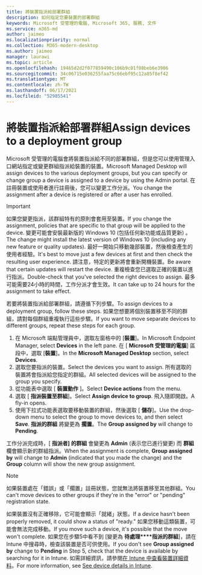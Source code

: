 ```yaml
---
title: 將裝置指派給部署群組
description: 如何指定您要裝置的部署群組
keywords: Microsoft 受管理的電腦, Microsoft 365, 服務, 文件
ms.service: m365-md
author: jaimeo
ms.localizationpriority: normal
ms.collection: M365-modern-desktop
ms.author: jaimeo
manager: laurawi
ms.topic: article
ms.openlocfilehash: 19465d2d2f077859490c106b9c01f08beb6e3906
ms.sourcegitcommit: 34c06715e036255faa75c66ebf95c12a85f8ef42
ms.translationtype: MT
ms.contentlocale: zh-TW
ms.lasthandoff: 06/17/2021
ms.locfileid: "52985541"
---
```

# <a name="assign-devices-to-a-deployment-group"></a><span data-ttu-id="9a320-104">將裝置指派給部署群組</span><span class="sxs-lookup"><span data-stu-id="9a320-104">Assign devices to a deployment group</span></span>

<span data-ttu-id="9a320-105">Microsoft 受管理的電腦會將裝置指派給不同的部署群組，但是您可以使用管理入口網站指定或變更群組指派給裝置的裝置。</span><span class="sxs-lookup"><span data-stu-id="9a320-105">Microsoft Managed Desktop will assign devices to the various deployment groups, but you can specify or change group a device is assigned to a device by using the Admin portal.</span></span> <span data-ttu-id="9a320-106">在註冊裝置或使用者進行註冊後，您可以變更工作分派。</span><span class="sxs-lookup"><span data-stu-id="9a320-106">You change the assignment after a device is registered or after a user has enrolled.</span></span>

> [!IMPORTANT]
> <span data-ttu-id="9a320-107">如果您變更指派，該群組特有的原則會套用至裝置。</span><span class="sxs-lookup"><span data-stu-id="9a320-107">If you change the assignment, policies that are specific to that group will be applied to the device.</span></span> <span data-ttu-id="9a320-108">變更可能會安裝最新版的 Windows 10 (包括任何新功能或品質更新) 。</span><span class="sxs-lookup"><span data-stu-id="9a320-108">The change might install the latest version of Windows 10 (including any new feature or quality updates).</span></span> <span data-ttu-id="9a320-109">最好一開始只移動幾部裝置，然後檢查產生的使用者經驗。</span><span class="sxs-lookup"><span data-stu-id="9a320-109">It's best to move just a few devices at first and then check the resulting user experience.</span></span> <span data-ttu-id="9a320-110">請注意，特定的更新將會重新開機裝置。</span><span class="sxs-lookup"><span data-stu-id="9a320-110">Be aware that certain updates will restart the device.</span></span> <span data-ttu-id="9a320-111">重複檢查您已選取正確的裝置以進行指派。</span><span class="sxs-lookup"><span data-stu-id="9a320-111">Double-check that you've selected the right devices to assign.</span></span> <span data-ttu-id="9a320-112">最多可能需要24小時的時間，工作分派才會生效。</span><span class="sxs-lookup"><span data-stu-id="9a320-112">It can take up to 24 hours for the assignment to take effect.</span></span>

<span data-ttu-id="9a320-113">若要將裝置指派給部署群組，請遵循下列步驟。</span><span class="sxs-lookup"><span data-stu-id="9a320-113">To assign devices to a deployment group, follow these steps.</span></span> <span data-ttu-id="9a320-114">如果您想要將個別裝置移至不同的群組，請對每個群組重複執行這些步驟。</span><span class="sxs-lookup"><span data-stu-id="9a320-114">If you want to move separate devices to different groups, repeat these steps for each group.</span></span>

1. <span data-ttu-id="9a320-115">在 Microsoft 端點管理員中，選取左窗格中的 [**裝置**]。</span><span class="sxs-lookup"><span data-stu-id="9a320-115">In Microsoft Endpoint Manager, select **Devices** in the left pane.</span></span> <span data-ttu-id="9a320-116">在 [ **Microsoft 受管理的電腦**] 區段中，選取 [**裝置**]。</span><span class="sxs-lookup"><span data-stu-id="9a320-116">In the **Microsoft Managed Desktop** section, select **Devices**.</span></span>
2. <span data-ttu-id="9a320-117">選取您要指派的裝置。</span><span class="sxs-lookup"><span data-stu-id="9a320-117">Select the devices you want to assign.</span></span> <span data-ttu-id="9a320-118">所有選取的裝置將會指派給您指定的群組。</span><span class="sxs-lookup"><span data-stu-id="9a320-118">All selected devices will be assigned to the group you specify.</span></span>
3. <span data-ttu-id="9a320-119">從功能表中選取 [ **裝置動作** ]。</span><span class="sxs-lookup"><span data-stu-id="9a320-119">Select **Device actions** from the menu.</span></span>
4. <span data-ttu-id="9a320-120">選取 [ **指派裝置至群組**]。</span><span class="sxs-lookup"><span data-stu-id="9a320-120">Select **Assign device to group**.</span></span> <span data-ttu-id="9a320-121">飛入隨即開啟。</span><span class="sxs-lookup"><span data-stu-id="9a320-121">A fly-in opens.</span></span>
5. <span data-ttu-id="9a320-122">使用下拉式功能表選取要移動裝置的群組，然後選取 [ **儲存**]。</span><span class="sxs-lookup"><span data-stu-id="9a320-122">Use the drop-down menu to select the group to move devices to, and then select **Save**.</span></span> <span data-ttu-id="9a320-123">**指派的群組** 將變更為 **擱置**。</span><span class="sxs-lookup"><span data-stu-id="9a320-123">The **Group assigned by** will change to **Pending**.</span></span>

<span data-ttu-id="9a320-124">工作分派完成時，[ **指派者] 的群組** 會變更為 **Admin** (表示您已進行變更) 而 **群組** 欄會顯示新的群組指派。</span><span class="sxs-lookup"><span data-stu-id="9a320-124">When the assignment is complete, **Group assigned by** will change to **Admin** (indicated that you made the change) and the **Group** column will show the new group assignment.</span></span>

> [!NOTE]
> <span data-ttu-id="9a320-125">如果裝置處在「錯誤」或「擱置」註冊狀態，您就無法將裝置移至其他群組。</span><span class="sxs-lookup"><span data-stu-id="9a320-125">You can't move devices to other groups if they're in the "error" or "pending" registration state.</span></span>
>
><span data-ttu-id="9a320-126">如果裝置沒有正確移除，它可能會顯示「就緒」狀態。</span><span class="sxs-lookup"><span data-stu-id="9a320-126">If a device hasn't been properly removed, it could show a status of "ready."</span></span> <span data-ttu-id="9a320-127">如果您移動這類裝置，可能會無法完成移動。</span><span class="sxs-lookup"><span data-stu-id="9a320-127">If you move such a device, it's possible that the move won't complete.</span></span> <span data-ttu-id="9a320-128">如果您在步驟5中看不到 [變更為 **待處理\*\*\*\*指派的群組**]，請在 Intune 中搜尋時，檢查該裝置是否可供使用。</span><span class="sxs-lookup"><span data-stu-id="9a320-128">If you don't see **Group assigned by** change to **Pending** in Step 5, check that the device is available by searching for it in Intune.</span></span> <span data-ttu-id="9a320-129">如需詳細資訊，請參閱[在 Intune 中查看裝置詳細資料](/mem/intune/remote-actions/device-inventory)。</span><span class="sxs-lookup"><span data-stu-id="9a320-129">For more information, see [See device details in Intune](/mem/intune/remote-actions/device-inventory).</span></span>